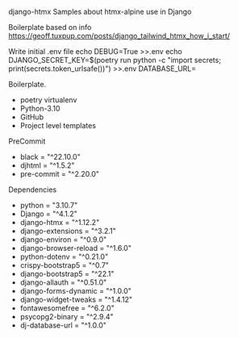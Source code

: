 django-htmx
Samples about htmx-alpine use in Django

Boilerplate based on info
https://geoff.tuxpup.com/posts/django_tailwind_htmx_how_i_start/

Write initial .env file
echo DEBUG=True >>.env
echo DJANGO_SECRET_KEY=$(poetry run python -c "import secrets; print(secrets.token_urlsafe())") >>.env
DATABASE_URL=<your Postgres URL>

Boilerplate.
- poetry virtualenv
- Python-3.10
- GitHub
- Project level templates

PreCommit 
- black = "^22.10.0"
- djhtml = "^1.5.2"
- pre-commit = "^2.20.0"

Dependencies
- python = "3.10.7"
- Django = "^4.1.2"
- django-htmx = "^1.12.2"
- django-extensions = "^3.2.1"
- django-environ = "^0.9.0"
- django-browser-reload = "^1.6.0"
- python-dotenv = "^0.21.0"
- crispy-bootstrap5 = "^0.7"
- django-bootstrap5 = "^22.1"
- django-allauth = "^0.51.0"
- django-forms-dynamic = "^1.0.0"
- django-widget-tweaks = "^1.4.12"
- fontawesomefree = "^6.2.0"
- psycopg2-binary = "^2.9.4"
- dj-database-url = "^1.0.0"


